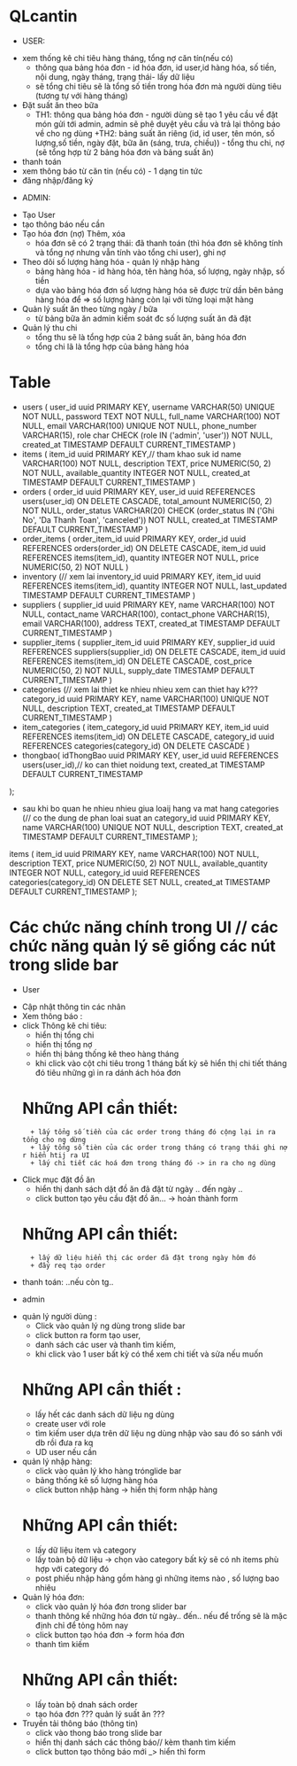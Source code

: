 # QLcantin
* USER:
- xem thống kê chi tiêu hàng tháng, tổng nợ căn tín(nếu có)
    + thông qua bảng hóa đơn - id hóa đơn, id user,id hàng hóa, số tiền, nội dung, ngày tháng, trạng thái- lấy dữ liệu
    + sẽ tổng chi tiêu sẽ là tổng số tiền trong hóa đơn mà người dùng tiêu (tương tự với hàng tháng)
- Đặt suất ăn theo bữa
    + TH1: thông qua bảng hóa đơn - người dùng sẽ tạo 1 yêu cầu về đặt món gửi tới admin, admin sẽ phê duyệt yêu cầu và trả lại thông báo về cho ng dùng
    +TH2: bảng suất ăn riêng (id, id user, tên món, số lượng,số tiền, ngày đặt, bữa ăn (sáng, trưa, chiều)) - tổng thu chi, nợ (sẽ tổng hợp từ 2 bảng hóa đơn và bảng suất ăn)
- thanh toán
- xem thông báo từ căn tin (nếu có) - 1 dạng tin tức
- đăng nhập/đăng ký
* ADMIN:
- Tạo User
- tạo thông báo nếu cần
- Tạo hóa đơn (nợ) Thêm, xóa
    + hóa đơn sẽ có 2 trạng thái: đã thanh toán (thì hóa đơn sẽ không tính và tổng nợ nhưng vẫn tính vào tổng chi user), ghi nợ 
- Theo dõi số lượng hàng hóa - quản lý nhập hàng
    + bảng hàng hóa - id hàng hóa, tên hàng hóa, số lượng, ngày nhập, số tiền
    + dựa vào bảng hóa đơn số lượng hàng hóa sẽ được trừ dần bên bảng hàng hóa để => số lượng hàng còn lại với từng loại mặt hàng
- Quản lý suất ăn theo từng ngày / bữa
    + từ bảng bữa ăn admin kiểm soát đc số lượng suất ăn đã đặt
- Quản lý thu chi 
    + tổng thu sẽ là tổng hợp của 2 bảng suất ăn, bảng hóa đơn
    + tổng chi lã là tổng hợp của bảng hàng hóa
# Table
- users (
    user_id uuid PRIMARY KEY,
    username VARCHAR(50) UNIQUE NOT NULL,
    password TEXT NOT NULL,
    full_name VARCHAR(100) NOT NULL,
    email VARCHAR(100) UNIQUE NOT NULL,
    phone_number VARCHAR(15),
    role char CHECK (role IN ('admin', 'user')) NOT NULL,
    created_at TIMESTAMP DEFAULT CURRENT_TIMESTAMP
)
- items (
    item_id uuid PRIMARY KEY,// tham khao suk id
    name VARCHAR(100) NOT NULL,
    description TEXT,
    price NUMERIC(50, 2) NOT NULL,
    available_quantity INTEGER NOT NULL,
    created_at TIMESTAMP DEFAULT CURRENT_TIMESTAMP
)
- orders (
    order_id uuid PRIMARY KEY,
    user_id uuid REFERENCES users(user_id) ON DELETE CASCADE,
    total_amount NUMERIC(50, 2) NOT NULL,
    order_status VARCHAR(20) CHECK (order_status IN ('Ghi No', 'Da Thanh Toan', 'canceled')) NOT NULL,
    created_at TIMESTAMP DEFAULT CURRENT_TIMESTAMP
)
- order_items (
    order_item_id uuid PRIMARY KEY,
    order_id uuid REFERENCES orders(order_id) ON DELETE CASCADE,
    item_id uuid REFERENCES items(item_id),
    quantity INTEGER NOT NULL,
    price NUMERIC(50, 2) NOT NULL
)
- inventory (// xem lai
    inventory_id uuid PRIMARY KEY,
    item_id uuid REFERENCES items(item_id),
    quantity INTEGER NOT NULL,
    last_updated TIMESTAMP DEFAULT CURRENT_TIMESTAMP
)
- suppliers (
    supplier_id uuid PRIMARY KEY,
    name VARCHAR(100) NOT NULL,
    contact_name VARCHAR(100),
    contact_phone VARCHAR(15),
    email VARCHAR(100),
    address TEXT,
    created_at TIMESTAMP DEFAULT CURRENT_TIMESTAMP
)
- supplier_items (
    supplier_item_id uuid PRIMARY KEY,
    supplier_id uuid REFERENCES suppliers(supplier_id) ON DELETE CASCADE,
    item_id uuid REFERENCES items(item_id) ON DELETE CASCADE,
    cost_price NUMERIC(50, 2) NOT NULL,
    supply_date TIMESTAMP DEFAULT CURRENT_TIMESTAMP
)
- categories (// xem lai thiet ke nhieu nhieu xem can thiet hay k???
    category_id uuid PRIMARY KEY,
    name VARCHAR(100) UNIQUE NOT NULL,
    description TEXT,
    created_at TIMESTAMP DEFAULT CURRENT_TIMESTAMP
)
- item_categories (
    item_category_id uuid PRIMARY KEY,
    item_id uuid REFERENCES items(item_id) ON DELETE CASCADE,
    category_id uuid REFERENCES categories(category_id) ON DELETE CASCADE
)
- thongbao(
    idThongBao uuid PRIMARY KEY,
    user_id uuid  REFERENCES users(user_id),// ko can thiet
    noidung text,
    created_at TIMESTAMP DEFAULT CURRENT_TIMESTAMP

);
- sau khi bo quan he nhieu nhieu giua loaij hang va mat hang
 categories (// co the dung de phan loai suat an 
    category_id uuid PRIMARY KEY,
    name VARCHAR(100) UNIQUE NOT NULL,
    description TEXT,
    created_at TIMESTAMP DEFAULT CURRENT_TIMESTAMP
);

 items (
    item_id uuid PRIMARY KEY,
    name VARCHAR(100) NOT NULL,
    description TEXT,
    price NUMERIC(50, 2) NOT NULL,
    available_quantity INTEGER NOT NULL,
    category_id uuid REFERENCES categories(category_id) ON DELETE SET NULL, 
    created_at TIMESTAMP DEFAULT CURRENT_TIMESTAMP
);

# Các chức năng chính trong UI // các chức năng quản lý sẽ giống các nút trong slide bar
* User
- Cập nhật thông tin các nhân
- Xem thông báo : 
- click Thông kê chi tiêu: 
    + hiển thị tổng chi 
    + hiển thị tổng nợ
    + hiển thị bảng thống kê theo hàng tháng 
    + khi click vào cột chi tiêu trong 1 tháng bất kỳ sẽ hiển thị chi tiết tháng đó tiêu những gì in ra dánh ách hóa đơn
    # Những API cần thiết: 
        + lấy tổng số tiền của các order trong tháng đó cộng lại in ra tổng cho ng dừng
        + lấy tổng số tièn của các order trong tháng có trạng thái ghi nợ r hiển htij ra UI
        + lấy chi tiết các hoá đơn trong tháng đó -> in ra cho ng dùng

- Click mục đặt đồ ăn
    + hiển thị danh sách dặt đồ ăn đã đặt từ ngày .. đến ngày .. 
    + click button tạo yêu cầu đặt đồ ăn... -> hoản thành form 
    # Những API cần thiết:
        + lấy dữ liệu hiển thị các order đã đặt trong ngày hôm đó
        + đẩy req tạo order 
- thanh toán: ..nếu còn tg..
* admin
- quản lý người dùng :
    + Click vào quản lý ng dùng trong slide bar
    + click button ra form tạo user, 
    + danh sách các user và thanh tìm kiếm, 
    + khi click vào 1 user bất kỳ có thể xem chi tiết và sửa nếu muốn
    # Những API cần thiết :
     + lấy hết các danh sách dữ liệu ng dùng
     + create user với role
     + tìm kiếm user dựa trên dữ liệu ng dùng nhập vào sau đó so sánh với db rồi đưa ra kq
     + UD user nếu cần 
- quản lý nhập hàng: 
    + click vào quản lý kho hàng trónglide bar
    + bảng thống kê số lượng hàng hóa
    + click button nhập hàng -> hiển thị form nhập hàng
    # Những API cần thiết:
     + lấy dữ liệu item và category 
     + lấy toàn bộ dữ liệu -> chọn vào category bất kỳ sẽ có nh items phù hợp với category đó
     + post phiếu nhập hàng gồm hàng gì những items nào , số lượng bao nhiêu 
- Quản lý hóa đơn:
    + click vào quản lý hóa đơn trong slider bar
    + thanh thông kế những hóa đơn từ ngày.. đến.. nếu để trống sẽ là mặc định chỉ để tỏng hôm nay
    + click button tạo hóa đơn -> form hóa đơn
    + thanh tìm kiếm
    # Những API cần thiết:
     + lấy toàn bộ dnah sách order
     + tạo hóa đơn 
??? quản lý suất ăn ???
- Truyền tải thông báo (thông tin)
    + click vào thong báo trong slide bar
    + hiển thị danh sách các thông báo// kèm thanh tìm kiếm
    + click button tạo thông báo mới _> hiển thì form
